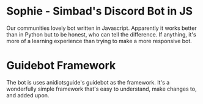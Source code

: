 # Sophie - Simbad's Discord Bot in JS
Our communities lovely bot written in Javascript. Apparently it works better than in Python but to be honest, who can tell the difference. If anything, it's more of a learning experience than trying to make a more responsive bot.

# Guidebot Framework
The bot is uses anidiotsguide's guidebot as the framework. It's a wonderfully simple framework that's easy to understand, make changes to, and added upon.